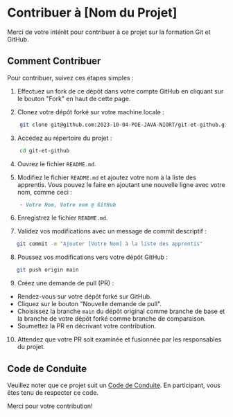 # Contribuer à [Nom du Projet]

Merci de votre intérêt pour contribuer à ce projet sur la formation Git et GitHub.

## Comment Contribuer

Pour contribuer, suivez ces étapes simples :

1. Effectuez un fork de ce dépôt dans votre compte GitHub en cliquant sur le bouton "Fork" en haut de cette page.

2. Clonez votre dépôt forké sur votre machine locale :

```bash
    git clone git@github.com:2023-10-04-POE-JAVA-NIORT/git-et-github.git
```

3. Accédez au répertoire du projet :

```bash
    cd git-et-github
```

4. Ouvrez le fichier `README.md`.

5. Modifiez le fichier `README.md` et ajoutez votre nom à la liste des apprentis. Vous pouvez le faire en ajoutant une nouvelle ligne avec votre nom, comme ceci :

```md
    - Votre Nom, Votre nom @ GitHub
```

6. Enregistrez le fichier `README.md`.

7. Validez vos modifications avec un message de commit descriptif :

```bash
   git commit -m "Ajouter [Votre Nom] à la liste des apprentis"
```

8. Poussez vos modifications vers votre dépôt GitHub :

```bash
   git push origin main
```

9.  Créez une demande de pull (PR) :
   - Rendez-vous sur votre dépôt forké sur GitHub.
   - Cliquez sur le bouton "Nouvelle demande de pull".
   - Choisissez la branche `main` du dépôt original comme branche de base et la branche de votre dépôt forké comme branche de comparaison.
   - Soumettez la PR en décrivant votre contribution.

10. Attendez que votre PR soit examinée et fusionnée par les responsables du projet.

## Code de Conduite

Veuillez noter que ce projet suit un [Code de Conduite](CODE_OF_CONDUCT.md). En participant, vous êtes tenu de respecter ce code.

Merci pour votre contribution!